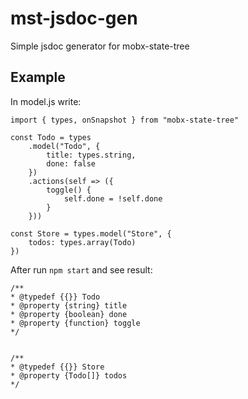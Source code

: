 # mst-jsdoc-gen
Simple jsdoc generator for mobx-state-tree

## Example
In model.js write:
```
import { types, onSnapshot } from "mobx-state-tree"

const Todo = types
    .model("Todo", {
        title: types.string,
        done: false
    })
    .actions(self => ({
        toggle() {
            self.done = !self.done
        }
    }))

const Store = types.model("Store", {
    todos: types.array(Todo)
})
```

After run `npm start` and see result:
```
/**
* @typedef {{}} Todo
* @property {string} title
* @property {boolean} done
* @property {function} toggle
*/


/**
* @typedef {{}} Store
* @property {Todo[]} todos
*/
```

